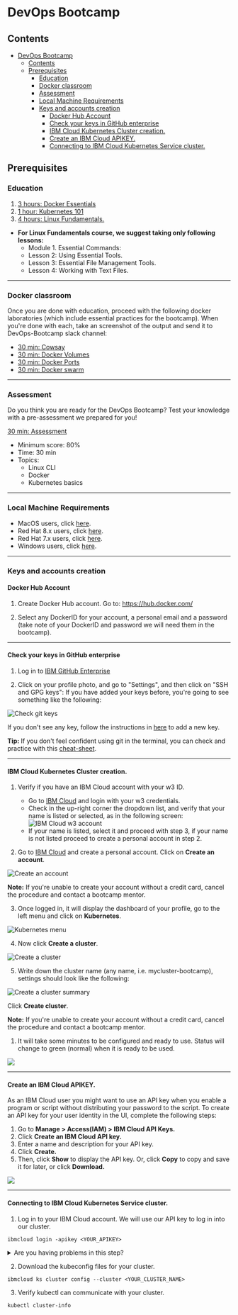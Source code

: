 # DevOps Bootcamp

## Contents
- [DevOps Bootcamp](#devops-bootcamp)
  - [Contents](#contents)
  - [Prerequisites](#prerequisites)
    - [Education](#education)
    - [Docker classroom](#docker-classroom)
    - [Assessment](#assessment)
    - [Local Machine Requirements](#local-machine-requirements)
    - [Keys and accounts creation](#keys-and-accounts-creation)
      - [Docker Hub Account](#docker-hub-account)
      - [Check your keys in GitHub enterprise](#check-your-keys-in-github-enterprise)
      - [IBM Cloud Kubernetes Cluster creation.](#ibm-cloud-kubernetes-cluster-creation)
      - [Create an IBM Cloud APIKEY.](#create-an-ibm-cloud-apikey)
      - [Connecting to IBM Cloud Kubernetes Service cluster.](#connecting-to-ibm-cloud-kubernetes-service-cluster)


## Prerequisites

### Education
1. [3 hours: Docker Essentials](https://yourlearning.ibm.com/activity/URL-7E83D36DDB5D)
2. [1 hour: Kubernetes 101](https://yourlearning.ibm.com/activity/URL-0651426E4A0B)
3. [4 hours: Linux Fundamentals.](https://learning.oreilly.com/videos/linux-fundamentals/9780135560396) 
 - **For Linux Fundamentals course, we suggest taking only following lessons:**
   - Module 1. Essential Commands:
    - Lesson 2: Using Essential Tools.
    - Lesson 3: Essential File Management Tools.
    - Lesson 4: Working with Text Files.

---

### Docker classroom
Once you are done with education, proceed with the following docker laboratories (which include essential practices for the bootcamp). When you're done with each, take an screenshot of the output and send it to DevOps-Bootcamp slack channel:
- [30 min: Cowsay](http://pwd.dst.ibm.com:4000/cowsay/)
- [30 min: Docker Volumes](http://pwd.dst.ibm.com:4000/volumes/)
- [30 min: Docker Ports](http://pwd.dst.ibm.com:4000/ports/)
- [30 min: Docker swarm](http://pwd.dst.ibm.com:4000/Visualizer/)

---

### Assessment
Do you think you are ready for the DevOps Bootcamp? 
Test your knowledge with a pre-assessment we prepared for you!

[30 min: Assessment]()

- Minimum score: 80%
- Time: 30 min
- Topics:
  - Linux CLI
  - Docker
  - Kubernetes basics

---

### Local Machine Requirements
- MacOS users, click [here](local-machine-requirements/macos-requirements.md).
- Red Hat 8.x users, click [here](local-machine-requirements/rh8-requirements.md).
- Red Hat 7.x users, click [here](local-machine-requirements/rh7-requirements.md).
- Windows users, click [here](local-machine-requirements/windows-requirements.md).

---

### Keys and accounts creation

#### Docker Hub Account

1. Create Docker Hub account. Go to: https://hub.docker.com/ 
   
2. Select any DockerID for your account, a personal email and a password (take note of your DockerID and password we will need them in the bootcamp).

---

#### Check your keys in GitHub enterprise

1. Log in to [IBM GitHub Enterprise](https://github.ibm.com/)

2. Click on your profile photo, and go to "Settings", and then click on "SSH and GPG keys":
If you have added your keys before, you're going to see something like the following:

![Check git keys](resources/img/Check_git_keys.gif)

If you don't see any key, follow the instructions in [here](https://help.github.com/en/articles/adding-a-new-ssh-key-to-your-github-account) to add a new key.

**Tip:** If you don't feel confident using git in the terminal, you can check and practice with this [cheat-sheet](https://www.git-tower.com/blog/git-cheat-sheet).

---

#### IBM Cloud Kubernetes Cluster creation.
1. Verify if you have an IBM Cloud account with your w3 ID. 
   - Go to [IBM Cloud](https://cloud.ibm.com/login) and login with your w3 credentials.
   - Check in the up-right corner the dropdown list, and verify that your name is listed or selected, as in the following screen:
![IBM Cloud w3 account](resources/img/w3-account.png)
   - If your name is listed, select it and proceed with step 3, if your name is not listed proceed to create a personal account in step 2.

2. Go to [IBM Cloud](https://cloud.ibm.com/login) and create a personal account. Click on **Create an account**.

![Create an account](resources/img/Create-an-account.png)

**Note:** If you're unable to create your account without a credit card, cancel the procedure and contact a bootcamp mentor.

3. Once logged in, it will display the dashboard of your profile, go to the left menu and click on **Kubernetes**.

![Kubernetes menu](resources/img/ibm-cloud-k8s.png)

4. Now click **Create a cluster**.

![Create a cluster](resources/img/Create%20Cluster.png)

5. Write down the cluster name (any name, i.e. mycluster-bootcamp), settings should look like the following:

![Create a cluster summary](resources/img/kubernetes-cluster-summary.png)

Click **Create cluster**.

**Note:** If you're unable to create your account without a credit card, cancel the procedure and contact a bootcamp mentor.

1. It will take some minutes to be configured and ready to use. Status will change to green (normal) when it is ready to be used.

![](resources/img/cluster.gif)

---

#### Create an IBM Cloud APIKEY.

As an IBM Cloud user you might want to use an API key when you enable a program or script without distributing your password to the script. To create an API key for your user identity in the UI, complete the following steps:
1. Go to **Manage > Access(IAM) > IBM Cloud API Keys.**
2. Click **Create an IBM Cloud API key.**
3. Enter a name and description for your API key.
4. Click **Create.**
5. Then, click **Show** to display the API key. Or, click **Copy** to copy and save it for later, or click **Download.**

![](resources/img/apikey.gif)

---

#### Connecting to IBM Cloud Kubernetes Service cluster.

1. Log in to your IBM Cloud account. We will use our API key to log in into our cluster.

```
ibmcloud login -apikey <YOUR_APIKEY>
```

<details>
  <summary>Are you having problems in this step?</summary>

>1. Could not find default resource: If you get this issue, try connecting to IBM Cloud KS Cluster with the following:
>
>```
>ibmcloud login -apikey <YOUR_APIKEY>  -r us-south -g Default
>```
</details>

2. Download the kubeconfig files for your cluster.
```
ibmcloud ks cluster config --cluster <YOUR_CLUSTER_NAME>
```
3. Verify kubectl can communicate with your cluster.
```
kubectl cluster-info
```
